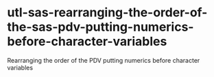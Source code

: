 # utl-sas-rearranging-the-order-of-the-sas-pdv-putting-numerics-before-character-variables
Rearranging the order of the PDV putting numerics before character variables 
